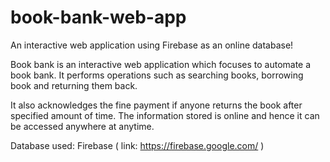 # book-bank-web-app
An interactive web application using Firebase as an online database!

Book bank is an interactive web application which focuses to automate a book bank. It performs operations such as searching books, borrowing book and returning them back.

It also acknowledges the fine payment if anyone returns the book after specified amount of time. The information stored is online and hence it can be accessed anywhere at anytime.

Database used: Firebase ( link: https://firebase.google.com/ )